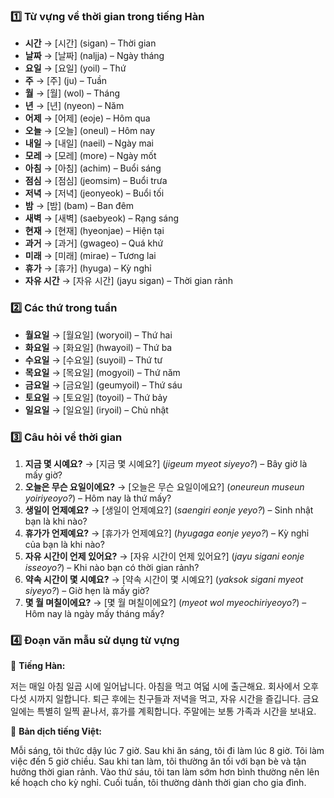 ### 1️⃣ Từ vựng về thời gian trong tiếng Hàn

- **시간** → [시간] (sigan) – Thời gian
- **날짜** → [날짜] (naljja) – Ngày tháng
- **요일** → [요일] (yoil) – Thứ
- **주** → [주] (ju) – Tuần
- **월** → [월] (wol) – Tháng
- **년** → [년] (nyeon) – Năm
- **어제** → [어제] (eoje) – Hôm qua
- **오늘** → [오늘] (oneul) – Hôm nay
- **내일** → [내일] (naeil) – Ngày mai
- **모레** → [모레] (more) – Ngày mốt
- **아침** → [아침] (achim) – Buổi sáng
- **점심** → [점심] (jeomsim) – Buổi trưa
- **저녁** → [저녁] (jeonyeok) – Buổi tối
- **밤** → [밤] (bam) – Ban đêm
- **새벽** → [새벽] (saebyeok) – Rạng sáng
- **현재** → [현재] (hyeonjae) – Hiện tại
- **과거** → [과거] (gwageo) – Quá khứ
- **미래** → [미래] (mirae) – Tương lai
- **휴가** → [휴가] (hyuga) – Kỳ nghỉ
- **자유 시간** → [자유 시간] (jayu sigan) – Thời gian rảnh

### 2️⃣ Các thứ trong tuần

- **월요일** → [월요일] (woryoil) – Thứ hai
- **화요일** → [화요일] (hwayoil) – Thứ ba
- **수요일** → [수요일] (suyoil) – Thứ tư
- **목요일** → [목요일] (mogyoil) – Thứ năm
- **금요일** → [금요일] (geumyoil) – Thứ sáu
- **토요일** → [토요일] (toyoil) – Thứ bảy
- **일요일** → [일요일] (iryoil) – Chủ nhật

### 3️⃣ Câu hỏi về thời gian

1. **지금 몇 시예요?** → [지금 몇 시예요?] (*jigeum myeot siyeyo?*) – Bây giờ là mấy giờ?
2. **오늘은 무슨 요일이에요?** → [오늘은 무슨 요일이에요?] (*oneureun museun yoiriyeoyo?*) – Hôm nay là thứ mấy?
3. **생일이 언제예요?** → [생일이 언제예요?] (*saengiri eonje yeyo?*) – Sinh nhật bạn là khi nào?
4. **휴가가 언제예요?** → [휴가가 언제예요?] (*hyugaga eonje yeyo?*) – Kỳ nghỉ của bạn là khi nào?
5. **자유 시간이 언제 있어요?** → [자유 시간이 언제 있어요?] (*jayu sigani eonje isseoyo?*) – Khi nào bạn có thời gian rảnh?
6. **약속 시간이 몇 시예요?** → [약속 시간이 몇 시예요?] (*yaksok sigani myeot siyeyo?*) – Giờ hẹn là mấy giờ?
7. **몇 월 며칠이에요?** → [몇 월 며칠이에요?] (*myeot wol myeochiriyeoyo?*) – Hôm nay là ngày mấy tháng mấy?

### 4️⃣ Đoạn văn mẫu sử dụng từ vựng

📌 **Tiếng Hàn:**

저는 매일 아침 일곱 시에 일어납니다. 아침을 먹고 여덟 시에 출근해요. 회사에서 오후 다섯 시까지 일합니다. 퇴근 후에는 친구들과 저녁을 먹고, 자유 시간을 즐깁니다. 금요일에는 특별히 일찍 끝나서, 휴가를 계획합니다. 주말에는 보통 가족과 시간을 보내요.

📌 **Bản dịch tiếng Việt:**

Mỗi sáng, tôi thức dậy lúc 7 giờ. Sau khi ăn sáng, tôi đi làm lúc 8 giờ. Tôi làm việc đến 5 giờ chiều. Sau khi tan làm, tôi thường ăn tối với bạn bè và tận hưởng thời gian rảnh. Vào thứ sáu, tôi tan làm sớm hơn bình thường nên lên kế hoạch cho kỳ nghỉ. Cuối tuần, tôi thường dành thời gian cho gia đình.

